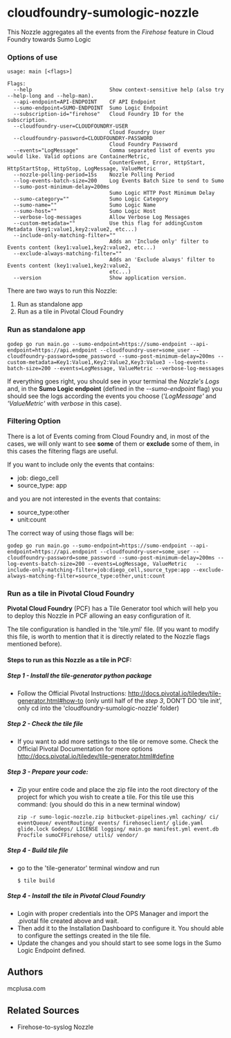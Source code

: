 # cloudfoundry-sumologic-nozzle

This Nozzle aggregates all the events from the _Firehose_ feature in Cloud Foundry towards Sumo Logic

### Options of use

```
usage: main [<flags>]

Flags:
  --help                         Show context-sensitive help (also try --help-long and --help-man).
  --api-endpoint=API-ENDPOINT    CF API Endpoint
  --sumo-endpoint=SUMO-ENDPOINT  Sumo Logic Endpoint
  --subscription-id="firehose"   Cloud Foundry ID for the subscription.
  --cloudfoundry-user=CLOUDFOUNDRY-USER  
                                 Cloud Foundry User
  --cloudfoundry-password=CLOUDFOUNDRY-PASSWORD  
                                 Cloud Foundry Password
  --events="LogMessage"          Comma separated list of events you would like. Valid options are ContainerMetric,
                                 CounterEvent, Error, HttpStart, HttpStartStop, HttpStop, LogMessage, ValueMetric
  --nozzle-polling-period=15s    Nozzle Polling Period
  --log-events-batch-size=200    Log Events Batch Size to send to Sumo
  --sumo-post-minimum-delay=200ms  
                                 Sumo Logic HTTP Post Minimum Delay
  --sumo-category=""             Sumo Logic Category
  --sumo-name=""                 Sumo Logic Name
  --sumo-host=""                 Sumo Logic Host
  --verbose-log-messages         Allow Verbose Log Messages
  --custom-metadata=""           Use this flag for addingCustom Metadata (key1:value1,key2:value2, etc...)
  --include-only-matching-filter=""  
                                 Adds an 'Include only' filter to Events content (key1:value1,key2:value2, etc...)
  --exclude-always-matching-filter=""  
                                 Adds an 'Exclude always' filter to Events content (key1:value1,key2:value2,
                                 etc...)
  --version                      Show application version.
```


There are two ways to run this Nozzle:

1. Run as standalone app
2. Run as a tile in Pivotal Cloud Foundry

### Run as standalone app

```
godep go run main.go --sumo-endpoint=https://sumo-endpoint --api-endpoint=https://api.endpoint --cloudfoundry-user=some_user --cloudfoundry-password=some_password --sumo-post-minimum-delay=200ms --custom-metadata=Key1:Value1,Key2:Value2,Key3:Value3 --log-events-batch-size=200 --events=LogMessage, ValueMetric --verbose-log-messages
```

If everything goes right, you should see in your terminal the _Nozzle's Logs_ and, in the __Sumo Logic endpoint__ (defined in the _--sumo-endpoint_ flag) you should see the logs according the events you choose (_'LogMessage'_ and _'ValueMetric'_ with _verbose_ in this case).


### Filtering Option

There is a lot of Events coming from Cloud Foundry and, in most of the cases, we will only want to see **some** of them or **exclude** some of them, in this cases the filtering flags are useful.

If you want to include only the events that contains:

* job: diego_cell
* source_type: app

and you are not interested in the events that contains:

* source_type:other
* unit:count

The correct way of using those flags will be:

```
godep go run main.go --sumo-endpoint=https://sumo-endpoint --api-endpoint=https://api.endpoint --cloudfoundry-user=some_user --cloudfoundry-password=some_password --sumo-post-minimum-delay=200ms --log-events-batch-size=200 --events=LogMessage, ValueMetric   --include-only-matching-filter=job:diego_cell,source_type:app --exclude-always-matching-filter=source_type:other,unit:count
```


### Run as a tile in Pivotal Cloud Foundry

**Pivotal Cloud Foundry** (PCF) has a Tile Generator tool which will help you to deploy this Nozzle in PCF allowing an easy configuration of it.

The tile configuration is handled in the 'tile.yml' file. (If you want to modify this file, is worth to mention that it is directly related to the Nozzle flags mentioned before).

#### Steps to run as this Nozzle as a tile in PCF:

 ##### Step 1 - Install the tile-generator python package

* Follow the Official Pivotal Instructions: http://docs.pivotal.io/tiledev/tile-generator.html#how-to
(only until half of the _step 3_, DON'T DO 'tile init', only cd into the 'cloudfoundry-sumologic-nozzle' folder)

 ##### Step 2 - Check the tile file
* If you want to add more settings to the tile or remove some. Check the Official Pivotal Documentation for more options http://docs.pivotal.io/tiledev/tile-generator.html#define

 ##### Step 3 - Prepare your code:
* Zip your entire code and place the zip file into the root directory of the project for which you wish to create a tile. For this tile use this command: (you should do this in a new terminal window)

    ```
    zip -r sumo-logic-nozzle.zip bitbucket-pipelines.yml caching/ ci/ eventQueue/ eventRouting/ events/ firehoseclient/ glide.yaml glide.lock Godeps/ LICENSE logging/ main.go manifest.yml event.db Procfile sumoCFFirehose/ utils/ vendor/
    ```
 ##### Step 4 - Build tile file
* go to the 'tile-generator' terminal window and run

    ```
    $ tile build
    ```
 ##### Step 4 - Install the tile in Pivotal Cloud Foundry
* Login with proper credentials into the OPS Manager and import the .pivotal file created above and wait.
* Then add it to the Installation Dashboard to configure it. You should able to configure the settings created in the tile file.
* Update the changes and you should start to see some logs in the Sumo Logic Endpoint defined.

## Authors

mcplusa.com

## Related Sources

* Firehose-to-syslog Nozzle
